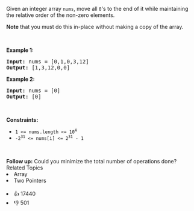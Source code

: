 <p>Given an integer array <code>nums</code>, move all <code>0</code>'s to the end of it while maintaining the relative order of the non-zero elements.</p>

<p><strong>Note</strong> that you must do this in-place without making a copy of the array.</p>

<p>&nbsp;</p> 
<p><strong class="example">Example 1:</strong></p> 
<pre><strong>Input:</strong> nums = [0,1,0,3,12]
<strong>Output:</strong> [1,3,12,0,0]
</pre>
<p><strong class="example">Example 2:</strong></p> 
<pre><strong>Input:</strong> nums = [0]
<strong>Output:</strong> [0]
</pre> 
<p>&nbsp;</p> 
<p><strong>Constraints:</strong></p>

<ul> 
 <li><code>1 &lt;= nums.length &lt;= 10<sup>4</sup></code></li> 
 <li><code>-2<sup>31</sup> &lt;= nums[i] &lt;= 2<sup>31</sup> - 1</code></li> 
</ul>

<p>&nbsp;</p> 
<strong>Follow up:</strong> Could you minimize the total number of operations done?

<div><div>Related Topics</div><div><li>Array</li><li>Two Pointers</li></div></div><br><div><li>👍 17440</li><li>👎 501</li></div>